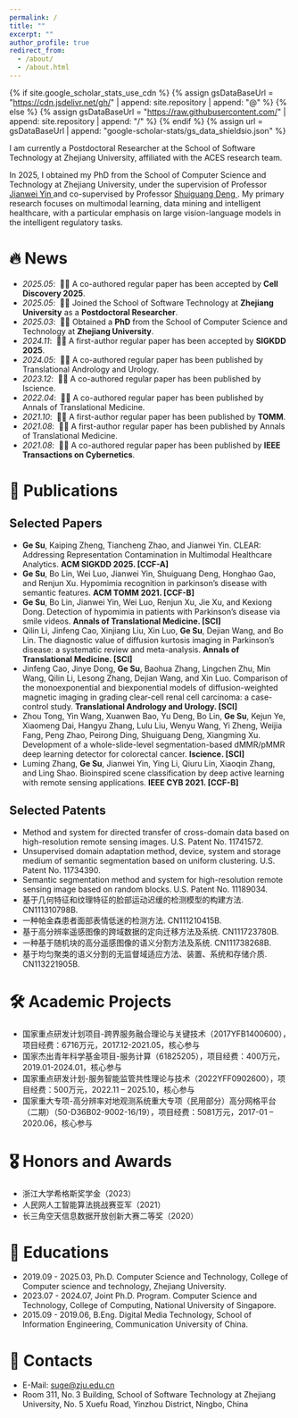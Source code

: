```yaml
---
permalink: /
title: ""
excerpt: ""
author_profile: true
redirect_from: 
  - /about/
  - /about.html
---
```


{% if site.google_scholar_stats_use_cdn %}
{% assign gsDataBaseUrl = "https://cdn.jsdelivr.net/gh/" | append: site.repository | append: "@" %}
{% else %}
{% assign gsDataBaseUrl = "https://raw.githubusercontent.com/" | append: site.repository | append: "/" %}
{% endif %}
{% assign url = gsDataBaseUrl | append: "google-scholar-stats/gs_data_shieldsio.json" %}

<span class='anchor' id='about-me'></span>


I am currently a Postdoctoral Researcher at the School of Software Technology at Zhejiang University, affiliated with the ACES research team.

In 2025, I obtained my PhD from the School of Computer Science and Technology at Zhejiang University, under the supervision of Professor <a href='https://mypage.zju.edu.cn/0001038/'> Jianwei Yin </a> and co-supervised by Professor <a href='https://person.zju.edu.cn/shuiguang/'> Shuiguang Deng </a>. My primary research focuses on multimodal learning, data mining and intelligent healthcare, with a particular emphasis on large vision-language models in the intelligent regulatory tasks.

# 🔥 News
- *2025.05*: &nbsp;🎉🎉 A co-authored regular paper has been accepted by **Cell Discovery 2025**.
- *2025.05*: &nbsp;🎉🎉 Joined the School of Software Technology at **Zhejiang University** as a **Postdoctoral Researcher**.
- *2025.03*: &nbsp;🎉🎉 Obtained a **PhD** from the School of Computer Science and Technology at **Zhejiang University**. 
- *2024.11*: &nbsp;🎉🎉 A first-author regular paper has been accepted by **SIGKDD 2025**. 
- *2024.05*: &nbsp;🎉🎉 A co-authored regular paper has been published by Translational Andrology and Urology.
- *2023.12*: &nbsp;🎉🎉 A co-authored regular paper has been published by Iscience.
- *2022.04*: &nbsp;🎉🎉 A co-authored regular paper has been published by Annals of Translational Medicine.
- *2021.10*: &nbsp;🎉🎉 A first-author regular paper has been published by **TOMM**.
- *2021.08*: &nbsp;🎉🎉 A first-author regular paper has been published by Annals of Translational Medicine.
- *2021.08*: &nbsp;🎉🎉 A co-authored regular paper has been published by **IEEE Transactions on Cybernetics**.

# 📝 Publications 

## Selected Papers
- **Ge Su**, Kaiping Zheng, Tiancheng Zhao, and Jianwei Yin. CLEAR: Addressing Representation Contamination in Multimodal Healthcare Analytics. **ACM SIGKDD 2025. [CCF-A]**
- **Ge Su**, Bo Lin, Wei Luo, Jianwei Yin, Shuiguang Deng, Honghao Gao, and Renjun Xu. Hypomimia recognition in parkinson’s disease with semantic features. **ACM TOMM 2021. [CCF-B]**
- **Ge Su**, Bo Lin, Jianwei Yin, Wei Luo, Renjun Xu, Jie Xu, and Kexiong Dong. Detection of hypomimia in patients with Parkinson’s disease via smile videos. **Annals of Translational Medicine. [SCI]**
- Qilin Li, Jinfeng Cao, Xinjiang Liu, Xin Luo, **Ge Su**, Dejian Wang, and Bo Lin. The diagnostic value of diffusion kurtosis imaging in Parkinson’s disease: a systematic review and meta-analysis. **Annals of Translational Medicine. [SCI]**
- Jinfeng Cao, Jinye Dong, **Ge Su**, Baohua Zhang, Lingchen Zhu, Min Wang, Qilin Li, Lesong Zhang, Dejian Wang, and Xin Luo. Comparison of the monoexponential and biexponential models of diffusion-weighted magnetic imaging in grading clear-cell renal cell carcinoma: a case-control study. **Translational Andrology and Urology. [SCI]**
- Zhou Tong, Yin Wang, Xuanwen Bao, Yu Deng, Bo Lin, **Ge Su**, Kejun Ye, Xiaomeng Dai, Hangyu Zhang, Lulu Liu, Wenyu Wang, Yi Zheng, Weijia Fang, Peng Zhao, Peirong Ding, Shuiguang Deng, Xiangming Xu. Development of a whole-slide-level segmentation-based dMMR/pMMR deep learning detector for colorectal cancer. **Iscience. [SCI]**
- Luming Zhang, **Ge Su**, Jianwei Yin, Ying Li, Qiuru Lin, Xiaoqin Zhang, and Ling Shao. Bioinspired scene classification by deep active learning with remote sensing applications. **IEEE CYB 2021. [CCF-B]**

## Selected Patents
- Method and system for directed transfer of cross-domain data based on high-resolution remote sensing images. U.S. Patent No. 11741572.
- Unsupervised domain adaptation method, device, system and storage medium of semantic segmentation based on uniform clustering. U.S. Patent No. 11734390.
- Semantic segmentation method and system for high-resolution remote sensing image based on random blocks. U.S. Patent No. 11189034.
- 基于几何特征和纹理特征的脸部运动迟缓的检测模型的构建方法. CN111310798B.
- 一种帕金森患者面部表情低迷的检测方法. CN111210415B.
- 基于高分辨率遥感图像的跨域数据的定向迁移方法及系统. CN111723780B.
- 一种基于随机块的高分遥感图像的语义分割方法及系统. CN111738268B.
- 基于均匀聚类的语义分割的无监督域适应方法、装置、系统和存储介质. CN113221905B.

# 🛠️ Academic Projects

- 国家重点研发计划项目-跨界服务融合理论与关键技术（2017YFB1400600），项目经费：6716万元，2017.12-2021.05，核心参与                     
- 国家杰出青年科学基金项目-服务计算（61825205），项目经费：400万元，2019.01-2024.01，核心参与
- 国家重点研发计划-服务智能监管共性理论与技术（2022YFF0902600），项目经费：500万元，2022.11 – 2025.10，核心参与
- 国家重大专项-高分辨率对地观测系统重大专项（民用部分）高分网格平台（二期）（50-D36B02-9002-16/19），项目经费：5081万元，2017-01 – 2020.06，核心参与

# 🎖 Honors and Awards
- 浙江大学希格斯奖学金（2023）
- 人民网人工智能算法挑战赛亚军（2021）
- 长三角空天信息数据开放创新大赛二等奖（2020）
  
# 📖 Educations
- 2019.09 - 2025.03, Ph.D. Computer Science and Technology, College of Computer science and technology, Zhejiang University.
- 2023.07 - 2024.07, Joint Ph.D. Program. Computer Science and Technology, College of Computing, National University of Singapore.
- 2015.09 - 2019.06, B.Eng. Digital Media Technology, School of Information Engineering, Communication University of China.

# 💬 Contacts
- E-Mail: suge@zju.edu.cn
- Room 311, No. 3 Building, School of Software Technology at Zhejiang University, No. 5 Xuefu Road, Yinzhou District, Ningbo, China
